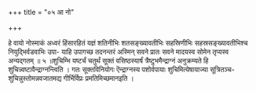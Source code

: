 +++
title = "०५ आ नो"

+++

हे वायो नोस्माकं अध्वरं हिंसारहितं यज्ञं शतिनीभिः शतसङ्ख्यावतीभिः सहस्रिणीभिः सहस्रसङ्ख्यावतीभिश्च नियुद्भिर्वडवाभिः उपा- याहि उपागच्छ तदनन्तरं अस्मिन् सवने प्रातः सवने मादयस्व सोमेन तृप्यस्व अन्यद्गतम् ॥ ५ ॥शुचिम्भि यष्टर्चं चतुर्थं सूक्तं वसिष्ठस्यार्षं त्रैष्टुभमैन्द्राग्नं अनुक्रम्यते हि शुचिन्न्वष्टावैन्द्राग्नन्त्विति । गतः सूक्तविनियोगः ऎन्द्राग्नस्य पशोर्वपायाः शुचिमित्येषायाज्या सूत्रितञ्च-शुचिन्नुस्तोमन्नवजातमद्य गीर्भिर्विप्रः प्रमतिमिच्छमानइति ।